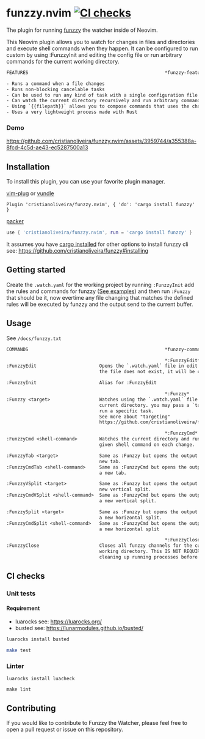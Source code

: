 # funzzy.nvim [![CI checks](https://github.com/cristianoliveira/funzzy.nvim/actions/workflows/on-push-main.yml/badge.svg)](https://github.com/cristianoliveira/funzzy.nvim/actions/workflows/on-push-main.yml)

The plugin for running [funzzy](https://github.com/cristianoliveira/funzzy) the watcher inside of Neovim. 

This Neovim plugin allows you to watch for changes in files and directories and execute shell commands when they happen. It can be configured to run custom by using :FunzzyInit and editing the config file or run arbitrary commands for the current working directory.

```txt
FEATURES                                                  *funzzy-features*

- Runs a command when a file changes
- Runs non-blocking cancelable tasks
- Can be used to run any kind of task with a single configuration file
- Can watch the current directory recursively and run arbitrary commands
- Using `{{filepath}}` allows you to compose commands that uses the changed file
- Uses a very lightweight process made with Rust

```
### Demo

https://github.com/cristianoliveira/funzzy.nvim/assets/3959744/a355388a-8fcd-4c5d-ae43-ec5287500a13

## Installation

To install this plugin, you can use your favorite plugin manager.

[vim-plug](https://github.com/junegunn/vim-plug) or [vundle](https://github.com/VundleVim/Vundle.vim)

```vim
Plugin 'cristianoliveira/funzzy.nvim', { 'do': 'cargo install funzzy' }
```

[packer](https://github.com/wbthomason/packer.nvim)

```lua
use { 'cristianoliveira/funzzy.nvim', run = 'cargo install funzzy' }
```

It assumes you have [cargo installed](https://doc.rust-lang.org/cargo/getting-started/installation.html) for other options to install funzzy cli see: https://github.com/cristianoliveira/funzzy#installing

## Getting started

Create the `.watch.yaml` for the working project by running `:FunzzyInit` add the rules and commands for funzzy ([See examples](https://github.com/cristianoliveira/funzzy/tree/master/examples)) and then run `:Funzzy` that should be it, now evertime any file changing that matches the defined rules will be executed by funzzy and the output send to the current buffer.

## Usage

See `/docs/funzzy.txt`

```txt
COMMANDS                                                  *funzzy-commands*

                                                          *:FunzzyEdit*
:FunzzyEdit                       Opens the `.watch.yaml` file in edit mode. If
                                  the file does not exist, it will be created.

:FunzzyInit                       Alias for :FunzzyEdit

                                                          *:Funzzy*
:Funzzy <target>                  Watches using the `.watch.yaml` file in the
                                  current directory. you may pass a `target` to
                                  run a specific task.
                                  See more about "targeting"
                                  https://github.com/cristianoliveira/funzzy#running

                                                          *:FunzzyCmd*
:FunzzyCmd <shell-command>        Watches the current directory and runs the
                                  given shell command on each change.

:FunzzyTab <target>               Same as :Funzzy but opens the output in a
                                  new tab.
:FunzzyCmdTab <shell-command>     Same as :FunzzyCmd but opens the output in
                                  a new tab.

:FunzzyVSplit <target>            Same as :Funzzy but opens the output in a
                                  new vertical split.
:FunzzyCmdVSplit <shell-command>  Same as :FunzzyCmd but opens the output in
                                  a new vertical split.

:FunzzySplit <target>             Same as :Funzzy but opens the output in
                                  a new horizontal split.
:FunzzyCmdSplit <shell-command>   Same as :FunzzyCmd but opens the output in
                                  a new horizontal split

                                                          *:FunzzyClose*
:FunzzyClose                      Closes all funzzy channels for the current
                                  working directory. This IS NOT REQUIRED for
                                  cleaning up running processes before exiting vim

```

## CI checks

### Unit tests

#### Requirement
 - luarocks see: https://luarocks.org/
 - busted see: https://lunarmodules.github.io/busted/

```bash
luarocks install busted

make test
```

### Linter

```
luarocks install luacheck

make lint
```

## Contributing

If you would like to contribute to Funzzy the Watcher, please feel free to open a pull request or issue on this repository.
